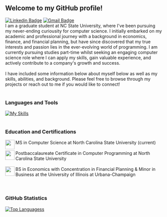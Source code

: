 ## Welcome to my GitHub profile!
[![Linkedin Badge](https://img.shields.io/badge/-raywang612-blue?style=flat&logo=Linkedin&logoColor=white&link=https://www.linkedin.com/in/raywang612/)](https://www.linkedin.com/in/raywang612/)
[![Gmail Badge](https://img.shields.io/badge/-raywang612-c14438?style=flat&logo=Gmail&logoColor=white&link=mailto:raywang612@gmail.com)](mailto:raywang612@gmail.com)
<br>
I am a graduate student at NC State University, where I've been pursuing my never-ending curiousity for computer science. I initially embarked on my academic and professional journey with a background in economics, finance, and financial planning, but have since discovered that my true interests and passion lies in the ever-evolving world of programming. I am currently pursuing studies part-time whilst seeking an engaging computer science role where I can apply my skills, gain valuable experience, and actively contribute to a company's growth and success.
<br>
<br>
I have included some information below about myself below as well as my skills, abilities, and background. Please feel free to browse through my projects or reach out to me if you would like to connect!
<br>
<br>
### Languages and Tools
[![My Skills](https://skillicons.dev/icons?i=java,c,cpp,js,mysql,py,html,css,eclipse)](https://skillicons.dev)
<br>
<br>
### Education and Certifications
<img align="left" src="https://upload.wikimedia.org/wikipedia/commons/e/e1/North_Carolina_State_University_Athletic_logo.svg" width=30px>MS in Computer Science at North Carolina State University (current)
<br>
<br>
<img align="left" src="https://upload.wikimedia.org/wikipedia/commons/e/e1/North_Carolina_State_University_Athletic_logo.svg" width=30px>Postbaccalaureate Certificate in Computer Programming at North Carolina State University
<br>
<br>
<img align="left" src="https://brand.illinois.edu/wp-content/uploads/2021/09/block-I-blue-background.png" width=30px>BS in Economics with Concentration in Financial Planning & Minor in Business at the University of Illinois at Urbana-Champaign
<br>
<br>
<br>
### GitHub Statistics
[![Top Languagess](https://github-readme-stats.vercel.app/api/top-langs/?username=wangster6)](https://github.com/wangster6/github-readme-stats)
